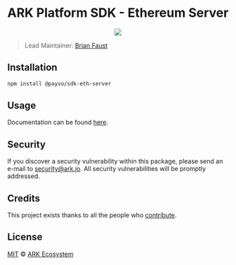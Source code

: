 # ARK Platform SDK - Ethereum Server

<p align="center">
    <img src="https://raw.githubusercontent.com/PayvoHQ/sdk/master/packages/sdk-eth-server/banner.png" />
</p>

> Lead Maintainer: [Brian Faust](https://github.com/faustbrian)

## Installation

```bash
npm install @payvo/sdk-eth-server
```

## Usage

Documentation can be found [here](https://ark.dev/docs/payvo-sdk/coins/eth).

## Security

If you discover a security vulnerability within this package, please send an e-mail to security@ark.io. All security vulnerabilities will be promptly addressed.

## Credits

This project exists thanks to all the people who [contribute](../../contributors).

## License

[MIT](LICENSE) © [ARK Ecosystem](https://ark.io)
